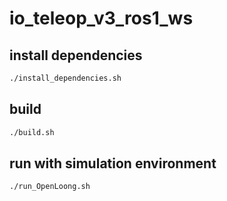 # io_teleop_v3_ros1_ws

## install dependencies

```bash
./install_dependencies.sh
```

## build

```bash
./build.sh
```


## run with simulation environment

``` bash
./run_OpenLoong.sh
```
